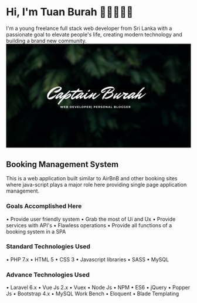 # Hi, I'm Tuan Burah 👋🏼👨🏼‍💻
I'm a young freelance full stack web developer from Sri Lanka with a passionate goal to elevate people's life, creating modern technology and building a brand new community.
<img src="https://github.com/captain-burah/captain-burah/blob/main/Captain%20Burah%20(5).gif" />

## Booking Management System
This is a web application built similar to AirBnB and other booking sites where java-script plays a major role here providing single page application management.

### Goals Accomplished Here
• Provide user friendly system
• Grab the most of Ui and Ux
• Provide services with API's
• Flawless operations
• Provide all functions of a booking system in a SPA

### Standard Technologies Used
• PHP 7.x
• HTML 5
• CSS 3
• Javascript libraries
• SASS
• MySQL

### Advance Technologies Used
• Laravel 6.x
• Vue Js 2.x
• Vuex
• Node Js
• NPM
• ES6
• jQuery
• Popper Js
• Bootstrap 4.x
• MySQL Work Bench
• Eloquent
• Blade Templating